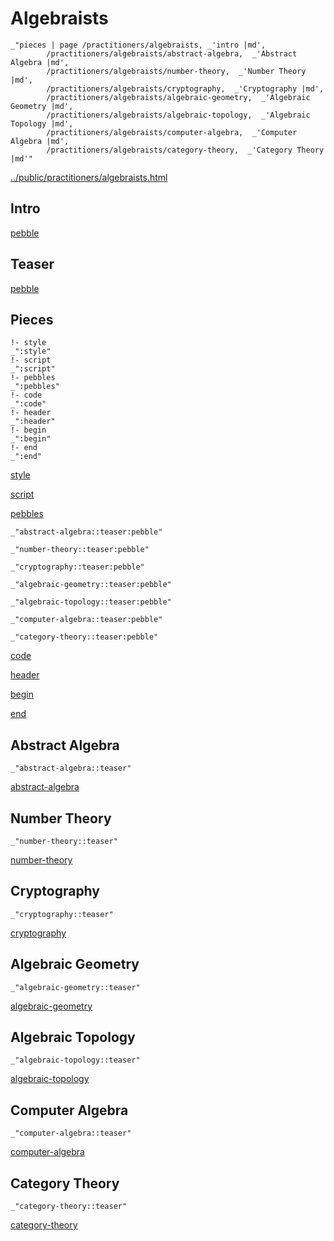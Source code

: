 # Algebraists

    _"pieces | page /practitioners/algebraists, _'intro |md',
            /practitioners/algebraists/abstract-algebra,  _'Abstract Algebra |md',
            /practitioners/algebraists/number-theory,  _'Number Theory |md',
            /practitioners/algebraists/cryptography,  _'Cryptography |md',
            /practitioners/algebraists/algebraic-geometry,  _'Algebraic Geometry |md',
            /practitioners/algebraists/algebraic-topology,  _'Algebraic Topology |md',
            /practitioners/algebraists/computer-algebra,  _'Computer Algebra |md',
            /practitioners/algebraists/category-theory,  _'Category Theory |md'"

[../public/practitioners/algebraists.html](# "save:")


## Intro

[pebble]()

## Teaser

[pebble]()

## Pieces

    !- style
    _":style"
    !- script
    _":script"
    !- pebbles
    _":pebbles"
    !- code
    _":code"
    !- header
    _":header"
    !- begin
    _":begin"
    !- end
    _":end"

[style]() 

[script]()

[pebbles]()

    _"abstract-algebra::teaser:pebble"

    _"number-theory::teaser:pebble"

    _"cryptography::teaser:pebble"

    _"algebraic-geometry::teaser:pebble"

    _"algebraic-topology::teaser:pebble"

    _"computer-algebra::teaser:pebble"

    _"category-theory::teaser:pebble"


[code]()



[header]()

[begin]()

[end]()

## Abstract Algebra

    _"abstract-algebra::teaser"


[abstract-algebra](pages/practitioners_algebraists_abstract-algebra.md "load:")

## Number Theory

    _"number-theory::teaser"


[number-theory](pages/practitioners_algebraists_number-theory.md "load:")

## Cryptography

    _"cryptography::teaser"


[cryptography](pages/practitioners_algebraists_cryptography.md "load:")

## Algebraic Geometry

    _"algebraic-geometry::teaser"


[algebraic-geometry](pages/practitioners_algebraists_algebraic-geometry.md "load:")

## Algebraic Topology

    _"algebraic-topology::teaser"


[algebraic-topology](pages/practitioners_algebraists_algebraic-topology.md "load:")

## Computer Algebra

    _"computer-algebra::teaser"


[computer-algebra](pages/practitioners_algebraists_computer-algebra.md "load:")

## Category Theory

    _"category-theory::teaser"


[category-theory](pages/practitioners_algebraists_category-theory.md "load:")